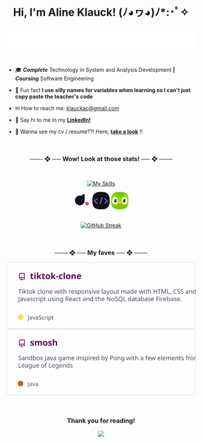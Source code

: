 <!--
      Typing SVG https://github.com/denvercoder1/readme-typing-svg
      Readme Stats : https://github.com/anuraghazra/github-readme-stats
      Snake thing : https://github.com/danielbped/ 
-->


<h1 align="center">Hi, I'm Aline Klauck! (ﾉ◕ヮ◕)ﾉ*:･ﾟ✧</h1>

<div align="center">
  
<a href="https://github.com/alinesete"> <img src="./repos/typing.svg"> </a>
  
</div>

<br>

- 🎓 ***Complete*** Technology in System and Analysis Development **|** ***Coursing*** Software Engineering

- 🌸 Fun fact **I use silly names for variables when learning so I can't just copy paste the teacher's code**

- ✉ How to reach me: klauckac@gmail.com

- 👋 Say hi to me in my **<a href="https://br.linkedin.com/in/alineklauck" target="_blank">LinkedIn!</a>**

- 🤯 Wanna see my cv / resume??! Here, **<a href="https://www.canva.com/design/DAFfKSe0m5Q/aEqyFjRKtF_XbXiYy7wHFw/view?utm_content=DAFfKSe0m5Q&utm_campaign=designshare&utm_medium=link&utm_source=publishsharelink" target="_blank">take a look</a>** !!

<br>

<div align="center">
<h3>─── ❖ ── Wow! Look at those stats! ── ❖ ───</h3>
<br>

[![My Skills](https://skillicons.dev/icons?i=java,py,html,css,js,react,figma,mysql,firebase,git,github,vscode,ps&perline=14)](https://github.com/alinesete)

<a href="https://web.dio.me/users/alinesete"><img src="./icons/dio.png" title="Digital Innovation One" target="_blank"></a>
<a href="https://cursos.dankicode.com/"><img src="./icons/danki.png" title="Danki Code" target="_blank"></a>
<a href="https://www.duolingo.com/profile/Alinesete"><img src="./icons/duo.png" title="Duolingo" target="_blank"></a>
<br>
<br>

[![GitHub Streak](https://streak-stats.demolab.com/?user=Alinesete&theme=default&ring=purple&fire=purple&currStreakLabel=purple)](https://github.com/alinesete)

<br>

<h3>─── ❖ ── My faves ── ❖ ───</h3>


<a href="https://github.com/Alinesete/tiktok-clone">
  <img align="center" src="./repos/tiktok-clone.svg" />
</a>
<a href="https://github.com/Alinesete/smosh">
  <img align="center" src="./repos/smosh.svg" />
</a>
<br>
<br>
<br>
<h3> Thank you for reading! </h3>

<a href="https://github.com/alinesete"><img src="https://raw.githubusercontent.com/danielbped/danielbped/573d3c6b47ca73fc60eea5dd0f60cd8b29006fc0/github-contribution-grid-snake.svg" /></a>
</div>
